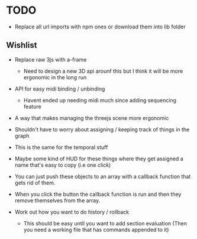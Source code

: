 # TODO

- Replace all url imports with npm ones or download them into lib folder

## Wishlist

- Replace raw 3js with a-frame
    - Need to design a new 3D api arounf this but I think it will be more ergonomic in the long run
- API for easy midi binding / unbinding
    - Havent ended up needing midi much since adding sequencing feature
- A way that makes managing the threejs scene more ergonomic
- Shouldn't have to worry about assigning / keeping track of things in the graph
- This is the same for the temporal stuff
- Maybe some kind of HUD for these things where they get assigned a name that's easy to copy (i.e one click)
- You can just push these objects to an array with a callback function that gets rid of them.
- When you click the button the callback function is run and then they remove themselves from the array.


- Work out how you want to do history / rollback
    - This should be easy until you want to add section evaluation (Then you need a working file that has commands appended to it)